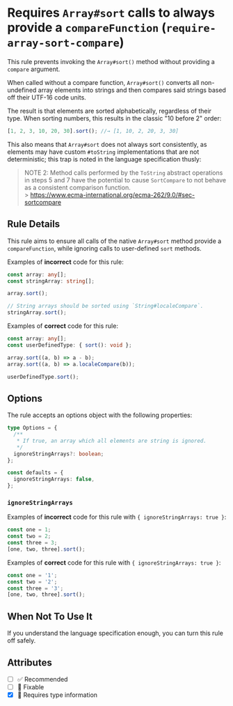 # Requires `Array#sort` calls to always provide a `compareFunction` (`require-array-sort-compare`)

This rule prevents invoking the `Array#sort()` method without providing a `compare` argument.

When called without a compare function, `Array#sort()` converts all non-undefined array elements into strings and then compares said strings based off their UTF-16 code units.

The result is that elements are sorted alphabetically, regardless of their type.
When sorting numbers, this results in the classic "10 before 2" order:

```ts
[1, 2, 3, 10, 20, 30].sort(); //→ [1, 10, 2, 20, 3, 30]
```

This also means that `Array#sort` does not always sort consistently, as elements may have custom `#toString` implementations that are not deterministic; this trap is noted in the language specification thusly:

> NOTE 2: Method calls performed by the `ToString` abstract operations in steps 5 and 7 have the potential to cause `SortCompare` to not behave as a consistent comparison function.<br> > https://www.ecma-international.org/ecma-262/9.0/#sec-sortcompare

## Rule Details

This rule aims to ensure all calls of the native `Array#sort` method provide a `compareFunction`, while ignoring calls to user-defined `sort` methods.

Examples of **incorrect** code for this rule:

```ts
const array: any[];
const stringArray: string[];

array.sort();

// String arrays should be sorted using `String#localeCompare`.
stringArray.sort();
```

Examples of **correct** code for this rule:

```ts
const array: any[];
const userDefinedType: { sort(): void };

array.sort((a, b) => a - b);
array.sort((a, b) => a.localeCompare(b));

userDefinedType.sort();
```

## Options

The rule accepts an options object with the following properties:

```ts
type Options = {
  /**
   * If true, an array which all elements are string is ignored.
   */
  ignoreStringArrays?: boolean;
};

const defaults = {
  ignoreStringArrays: false,
};
```

### `ignoreStringArrays`

Examples of **incorrect** code for this rule with `{ ignoreStringArrays: true }`:

```ts
const one = 1;
const two = 2;
const three = 3;
[one, two, three].sort();
```

Examples of **correct** code for this rule with `{ ignoreStringArrays: true }`:

```ts
const one = '1';
const two = '2';
const three = '3';
[one, two, three].sort();
```

## When Not To Use It

If you understand the language specification enough, you can turn this rule off safely.

## Attributes

- [ ] ✅ Recommended
- [ ] 🔧 Fixable
- [x] 💭 Requires type information
